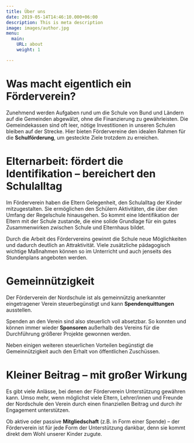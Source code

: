 ```yaml
---
title: Über uns
date: 2019-05-14T14:46:10.000+06:00
description: This is meta description
image: images/author.jpg
menu:
  main:
    URL: about
    weight: 1

---
```

# **Was macht eigentlich ein Förderverein?**

Zunehmend werden Aufgaben rund um die Schule von Bund und Ländern auf die Gemeinden abgewälzt, ohne die Finanzierung zu gewährleisten. Die Gemeindekassen sind oft leer, nötige Investitionen in unseren Schulen bleiben auf der Strecke. Hier bieten Fördervereine den idealen Rahmen für die **Schulförderung**, um gesteckte Ziele trotzdem zu erreichen.

# **Elternarbeit: fördert die Identifikation – bereichert den Schulalltag**

Im Förderverein haben die Eltern Gelegenheit, den Schulalltag der Kinder mitzugestalten. Sie ermöglichen den Schülern Aktivitäten, die über den Umfang der Regelschule hinausgehen. So kommt eine Identifikation der Eltern mit der Schule zustande, die eine solide Grundlage für ein gutes Zusammenwirken zwischen Schule und Elternhaus bildet.

Durch die Arbeit des Fördervereins gewinnt die Schule neue Möglichkeiten und dadurch deutlich an Attraktivität. Viele zusätzliche pädagogisch wichtige Maßnahmen können so im Unterricht und auch jenseits des Stundenplans angeboten werden.

# **Gemeinnützigkeit**

Der Förderverein der Nordschule ist als gemeinnützig anerkannter eingetragener Verein steuerbegünstigt und kann **Spendenquittungen** ausstellen.

Spenden an den Verein sind also steuerlich voll absetzbar. So konnten und können immer wieder **Sponsoren** außerhalb des Vereins für die Durchführung größerer Projekte gewonnen werden.

Neben einigen weiteren steuerlichen Vorteilen begünstigt die Gemeinnützigkeit auch den Erhalt von öffentlichen Zuschüssen.

# **Kleiner Beitrag – mit großer Wirkung**

Es gibt viele Anlässe, bei denen der Förderverein Unterstützung gewähren kann. Umso mehr, wenn möglichst viele Eltern, Lehrer/innen und Freunde der Nordschule den Verein durch einen finanziellen Beitrag und durch ihr Engagement unterstützen.

Ob aktive oder passive **Mitgliedschaft** (z.B. in Form einer Spende) – der Förderverein ist für jede Form der Unterstützung dankbar, denn sie kommt direkt dem Wohl unserer Kinder zugute.